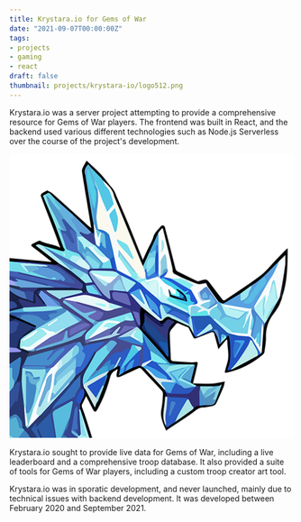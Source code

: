```yaml
---
title: Krystara.io for Gems of War
date: "2021-09-07T00:00:00Z"
tags:
- projects
- gaming
- react
draft: false
thumbnail: projects/krystara-io/logo512.png
---
```


Krystara.io was a server project attempting to provide a comprehensive resource for Gems of War players. The frontend was built in React, and the backend used various different technologies such as Node.js Serverless over the course of the project's development.

![Website Logo, featuring Krystenax from the game Gems of War.](logo512.png)

Krystara.io sought to provide live data for Gems of War, including a live leaderboard and a comprehensive troop database. It also provided a suite of tools for Gems of War players, including a custom troop creator art tool.

Krystara.io was in sporatic development, and never launched, mainly due to technical issues with backend development. It was developed between February 2020 and September 2021. 
